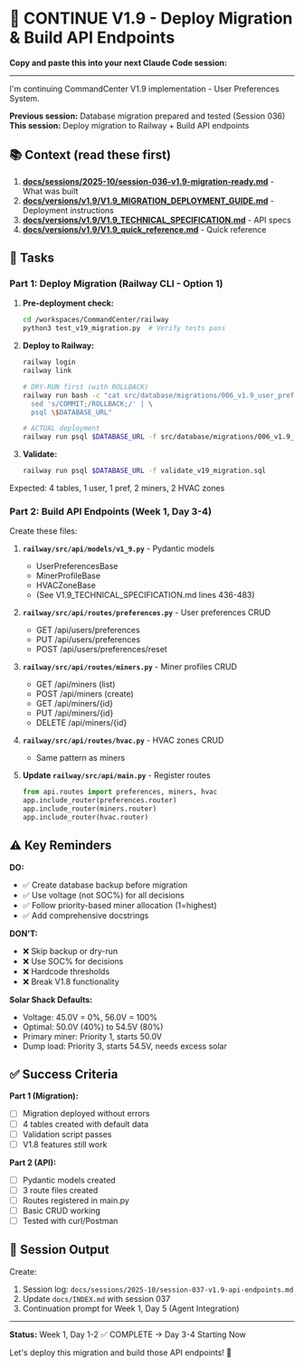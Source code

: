 # 🚀 CONTINUE V1.9 - Deploy Migration & Build API Endpoints

**Copy and paste this into your next Claude Code session:**

---

I'm continuing CommandCenter V1.9 implementation - User Preferences System.

**Previous session:** Database migration prepared and tested (Session 036)
**This session:** Deploy migration to Railway + Build API endpoints

## 📚 Context (read these first)

1. **[docs/sessions/2025-10/session-036-v1.9-migration-ready.md](docs/sessions/2025-10/session-036-v1.9-migration-ready.md)** - What was built
2. **[docs/versions/v1.9/V1.9_MIGRATION_DEPLOYMENT_GUIDE.md](docs/versions/v1.9/V1.9_MIGRATION_DEPLOYMENT_GUIDE.md)** - Deployment instructions
3. **[docs/versions/v1.9/V1.9_TECHNICAL_SPECIFICATION.md](docs/versions/v1.9/V1.9_TECHNICAL_SPECIFICATION.md)** - API specs
4. **[docs/versions/v1.9/V1.9_quick_reference.md](docs/versions/v1.9/V1.9_quick_reference.md)** - Quick reference

## 🎯 Tasks

### Part 1: Deploy Migration (Railway CLI - Option 1)

1. **Pre-deployment check:**
   ```bash
   cd /workspaces/CommandCenter/railway
   python3 test_v19_migration.py  # Verify tests pass
   ```

2. **Deploy to Railway:**
   ```bash
   railway login
   railway link

   # DRY-RUN first (with ROLLBACK)
   railway run bash -c "cat src/database/migrations/006_v1.9_user_preferences.sql | \
     sed 's/COMMIT;/ROLLBACK;/' | \
     psql \$DATABASE_URL"

   # ACTUAL deployment
   railway run psql $DATABASE_URL -f src/database/migrations/006_v1.9_user_preferences.sql
   ```

3. **Validate:**
   ```bash
   railway run psql $DATABASE_URL -f validate_v19_migration.sql
   ```

Expected: 4 tables, 1 user, 1 pref, 2 miners, 2 HVAC zones

### Part 2: Build API Endpoints (Week 1, Day 3-4)

Create these files:

1. **`railway/src/api/models/v1_9.py`** - Pydantic models
   - UserPreferencesBase
   - MinerProfileBase
   - HVACZoneBase
   - (See V1.9_TECHNICAL_SPECIFICATION.md lines 436-483)

2. **`railway/src/api/routes/preferences.py`** - User preferences CRUD
   - GET /api/users/preferences
   - PUT /api/users/preferences
   - POST /api/users/preferences/reset

3. **`railway/src/api/routes/miners.py`** - Miner profiles CRUD
   - GET /api/miners (list)
   - POST /api/miners (create)
   - GET /api/miners/{id}
   - PUT /api/miners/{id}
   - DELETE /api/miners/{id}

4. **`railway/src/api/routes/hvac.py`** - HVAC zones CRUD
   - Same pattern as miners

5. **Update `railway/src/api/main.py`** - Register routes
   ```python
   from api.routes import preferences, miners, hvac
   app.include_router(preferences.router)
   app.include_router(miners.router)
   app.include_router(hvac.router)
   ```

## ⚠️ Key Reminders

**DO:**
- ✅ Create database backup before migration
- ✅ Use voltage (not SOC%) for all decisions
- ✅ Follow priority-based miner allocation (1=highest)
- ✅ Add comprehensive docstrings

**DON'T:**
- ❌ Skip backup or dry-run
- ❌ Use SOC% for decisions
- ❌ Hardcode thresholds
- ❌ Break V1.8 functionality

**Solar Shack Defaults:**
- Voltage: 45.0V = 0%, 56.0V = 100%
- Optimal: 50.0V (40%) to 54.5V (80%)
- Primary miner: Priority 1, starts 50.0V
- Dump load: Priority 3, starts 54.5V, needs excess solar

## ✅ Success Criteria

**Part 1 (Migration):**
- [ ] Migration deployed without errors
- [ ] 4 tables created with default data
- [ ] Validation script passes
- [ ] V1.8 features still work

**Part 2 (API):**
- [ ] Pydantic models created
- [ ] 3 route files created
- [ ] Routes registered in main.py
- [ ] Basic CRUD working
- [ ] Tested with curl/Postman

## 📝 Session Output

Create:
1. Session log: `docs/sessions/2025-10/session-037-v1.9-api-endpoints.md`
2. Update `docs/INDEX.md` with session 037
3. Continuation prompt for Week 1, Day 5 (Agent Integration)

---

**Status:** Week 1, Day 1-2 ✅ COMPLETE → Day 3-4 Starting Now

Let's deploy this migration and build those API endpoints! 🚀
